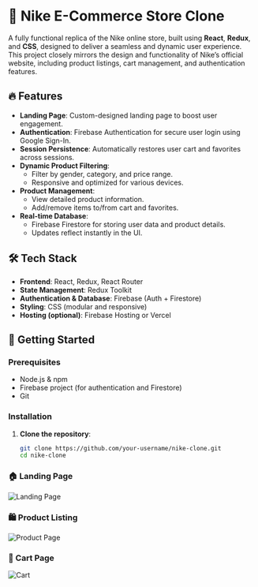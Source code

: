 # 🏀 Nike E-Commerce Store Clone

A fully functional replica of the Nike online store, built using **React**, **Redux**, and **CSS**, designed to deliver a seamless and dynamic user experience. This project closely mirrors the design and functionality of Nike’s official website, including product listings, cart management, and authentication features.

## 🔥 Features

- **Landing Page**: Custom-designed landing page to boost user engagement.
- **Authentication**: Firebase Authentication for secure user login using Google Sign-In.
- **Session Persistence**: Automatically restores user cart and favorites across sessions.
- **Dynamic Product Filtering**:
  - Filter by gender, category, and price range.
  - Responsive and optimized for various devices.
- **Product Management**:
  - View detailed product information.
  - Add/remove items to/from cart and favorites.
- **Real-time Database**:
  - Firebase Firestore for storing user data and product details.
  - Updates reflect instantly in the UI.

## 🛠 Tech Stack

- **Frontend**: React, Redux, React Router
- **State Management**: Redux Toolkit
- **Authentication & Database**: Firebase (Auth + Firestore)
- **Styling**: CSS (modular and responsive)
- **Hosting (optional)**: Firebase Hosting or Vercel

## 🚀 Getting Started

### Prerequisites

- Node.js & npm
- Firebase project (for authentication and Firestore)
- Git

### Installation

1. **Clone the repository**:
   ```bash
   git clone https://github.com/your-username/nike-clone.git
   cd nike-clone


### 🏠 Landing Page
![Landing Page](./ScreenShots/Landingpage.png)

### 🛍️ Product Listing
![Product Page](./ScreenShots/HomePage.png)

### 🛒 Cart Page
![Cart](./ScreenShots/CartItem.png)

